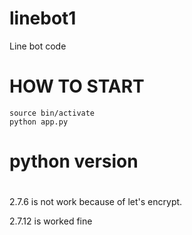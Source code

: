 # linebot1
Line bot code

# HOW TO START

```
source bin/activate
python app.py
```

# python version
#

2.7.6 is not work because of let's encrypt.

2.7.12 is worked fine
